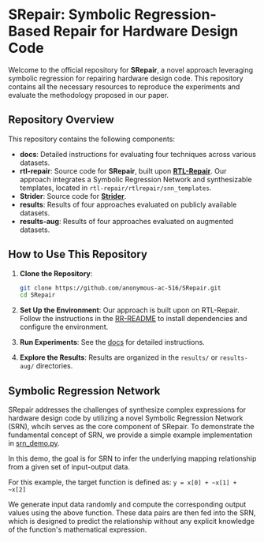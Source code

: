 # SRepair: Symbolic Regression-Based Repair for Hardware Design Code

Welcome to the official repository for **SRepair**, a novel approach leveraging symbolic regression for repairing hardware design code. This repository contains all the necessary resources to reproduce the experiments and evaluate the methodology proposed in our paper.

## Repository Overview

This repository contains the following components:

- **docs**: Detailed instructions for evaluating four techniques across various datasets.
- **rtl-repair**: Source code for **SRepair**, built upon [**RTL-Repair**](https://dl.acm.org/doi/abs/10.1145/3620666.3651346). Our approach integrates a Symbolic Regression Network and synthesizable templates, located in `rtl-repair/rtlrepair/snn_templates`.
- **Strider**: Source code for [**Strider**](https://ieeexplore.ieee.org/abstract/document/10354074/).
- **results**: Results of four approaches evaluated on publicly available datasets.
- **results-aug**: Results of four approaches evaluated on augmented datasets.

## How to Use This Repository

1. **Clone the Repository**:

   ```bash
   git clone https://github.com/anonymous-ac-516/SRepair.git
   cd SRepair
   ```

2. **Set Up the Environment**:
   Our approach is built upon on RTL-Repair. Follow the instructions in the [RR-README](rtl-repair/RR-README.md) to install dependencies and configure the environment.

3. **Run Experiments**:
   See the [docs](./docs) for detailed instructions.

4. **Explore the Results**:
   Results are organized in the `results/` or `results-aug/` directories.

## Symbolic Regression Network

SRepair addresses the challenges of synthesize complex expressions for hardware design code by utilizing a novel Symbolic Regression Network (SRN), whcih serves as the core component of SRepair. To demonstrate the fundamental concept of SRN, we provide a simple example implementation in [srn_demo.py](srn_demo.py).

In this demo, the goal is for SRN to infer the underlying mapping relationship from a given set of input-output data.

For this example, the target function is defined as: `y = x[0] + ~x[1] + ~x[2]`

We generate input data randomly and compute the corresponding output values using the above function. These data pairs are then fed into the SRN, which is designed to predict the relationship without any explicit knowledge of the function's mathematical expression.
